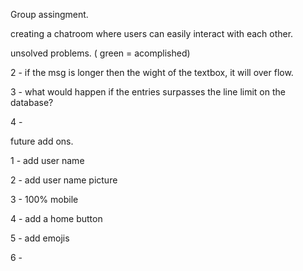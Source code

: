 
Group assingment.

creating a chatroom where users can easily interact with each other.

unsolved problems. ( green = acomplished)

<!-- 1 - everytime a new msg is typed, it will automaticaly display the oldest and to se the new msg will have to scroll down. -->

2 - if the msg is longer then the wight of the textbox, it will over flow.

3 - what would happen if the entries surpasses the line limit on the database?

4 -


future add ons. 

1 - add user name

2 - add user name picture

3 - 100% mobile 

4 - add a home button

5 - add emojis 

6 -